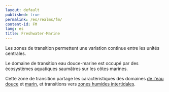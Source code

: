 ```yaml
---
layout: default
published: true
permalink: /es/realms/fm/
content-id: FM
lang: es
title: Freshwater-Marine
---
```


Les zones de transition permettent une variation continue entre les unités centrales.

Le domaine de transition eau douce-marine est occupé par des écosystèmes aquatiques saumâtres sur les côtes marines. 

Cette zone de transition partage les caractéristiques des domaines [de l'eau douce](/explore/realms/F) et [marin](/explore/realms/M), et transitions vers [zones humides intertidales](/explore/realms/MFT).
